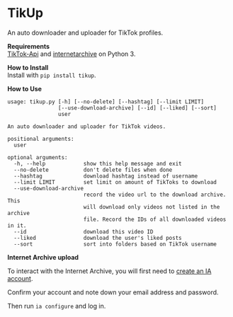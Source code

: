 TikUp
=====

An auto downloader and uploader for TikTok profiles.

**Requirements**  
[TikTok-Api](https://github.com/davidteather/TikTok-Api) and [internetarchive](https://archive.org/services/docs/api/internetarchive/index.html) on Python 3.

**How to Install**  
Install with `pip install tikup`.

**How to Use**
```
usage: tikup.py [-h] [--no-delete] [--hashtag] [--limit LIMIT]
                [--use-download-archive] [--id] [--liked] [--sort]
                user

An auto downloader and uploader for TikTok videos.

positional arguments:
  user

optional arguments:
  -h, --help            show this help message and exit
  --no-delete           don't delete files when done
  --hashtag             download hashtag instead of username
  --limit LIMIT         set limit on amount of TikToks to download
  --use-download-archive
                        record the video url to the download archive. This
                        will download only videos not listed in the archive
                        file. Record the IDs of all downloaded videos in it.
  --id                  download this video ID
  --liked               download the user's liked posts
  --sort                sort into folders based on TikTok username
```

**Internet Archive upload**

To interact with the Internet Archive, you will first need to [create an IA account](https://archive.org/account/login.createaccount.php).

Confirm your account and note down your email address and password.

Then run `ia configure` and log in.

